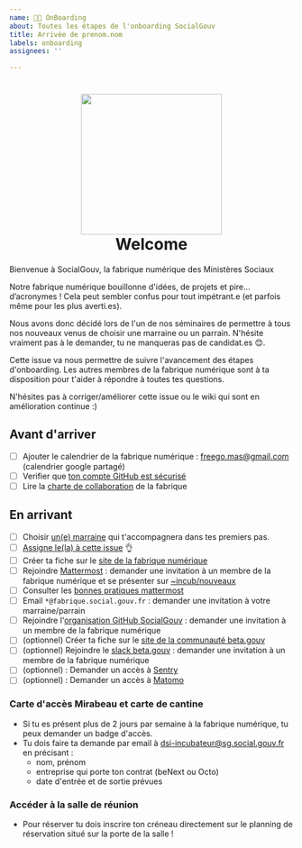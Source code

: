 ```yaml
---
name: 🧑‍🚀 OnBoarding
about: Toutes les étapes de l'onboarding SocialGouv
title: Arrivée de prenom.nom
labels: onboarding
assignees: ''

---
```



<h1 align="center">
  <img src="https://avatars0.githubusercontent.com/u/45039513?s=400&v=4" width="250"/>
  <br>
  Welcome
</h1>

Bienvenue à SocialGouv, la fabrique numérique des Ministères Sociaux

Notre fabrique numérique bouillonne d'idées, de projets et pire... d’acronymes ! Cela peut sembler confus pour tout impétrant.e (et parfois même pour les plus averti.es).

Nous avons donc décidé lors de l'un de nos séminaires de permettre à tous nos nouveaux venus de choisir une marraine ou un parrain. N'hésite vraiment pas à le demander, tu ne manqueras pas de candidat.es :blush:.

Cette issue va nous permettre de suivre l'avancement des étapes d'onboarding. Les autres membres de la fabrique numérique sont à ta disposition pour t'aider à répondre à toutes tes questions.

N'hésites pas à corriger/améliorer cette issue ou le wiki qui sont en amélioration continue :)

## Avant d'arriver

 - [ ] Ajouter le calendrier de la fabrique numérique : freego.mas@gmail.com (calendrier google partagé)
 - [ ] Verifier que [ton compte GitHub est sécurisé](https://help.github.com/en/github/authenticating-to-github/securing-your-account-with-two-factor-authentication-2fa)
 - [ ] Lire la [charte de collaboration](https://github.com/SocialGouv/www/wiki/Charte-de-collaboration) de la fabrique
 
## En arrivant

 - [ ] Choisir [un(e) marraine](https://socialgouv.github.io/members/) qui t'accompagnera dans tes premiers pas.  
 - [ ] [Assigne le(la) à cette issue](https://help.github.com/en/github/managing-your-work-on-github/assigning-issues-and-pull-requests-to-other-github-users) :ok_hand:
 - [ ] Créer ta fiche sur le [site de la fabrique numérique](https://github.com/SocialGouv/socialgouv.github.io)
 - [ ] Rejoindre [Mattermost](https://mattermost.num.social.gouv.fr) : demander une invitation à un membre de la fabrique numérique et se présenter sur [~incub/nouveaux](https://mattermost.num.social.gouv.fr/default/channels/incub-nouveaux)
 - [ ] Consulter les [bonnes pratiques mattermost](https://github.com/SocialGouv/socialgouv.github.io/wiki/Mattermost)
 - [ ] Email `*@fabrique.social.gouv.fr` : demander une invitation à votre marraine/parrain
 - [ ] Rejoindre l'[organisation GitHub SocialGouv](https://github.com/SocialGouv) : demander une invitation à un membre de la fabrique numérique
 - [ ] (optionnel) Créer ta fiche sur le [site de la communauté beta.gouv](https://github.com/betagouv/beta.gouv.fr/blob/master/CONTRIBUTING.md#ajouter-ou-modifier-un-membre-%C3%A0-la-communaut%C3%A9-betagouv)
 - [ ] (optionnel) Rejoindre le [slack beta.gouv](https://startups-detat.slack.com) : demander une invitation à un membre de la fabrique numérique
 - [ ] (optionnel) : Demander un accès à [Sentry](https://sentry.fabrique.social.gouv.fr)
 - [ ] (optionnel) : Demander un accès à [Matomo](https://matomo.fabrique.social.gouv.fr)

### Carte d'accès Mirabeau et carte de cantine

 - Si tu es présent plus de 2 jours par semaine à la fabrique numérique, tu peux demander un badge d'accès.
 - Tu dois faire ta demande par email à dsi-incubateur@sg.social.gouv.fr en précisant :
     - nom, prénom
     - entreprise qui porte ton contrat (beNext ou Octo)
     - date d'entrée et de sortie prévues

### Accéder à la salle de réunion

- Pour réserver tu dois inscrire ton créneau directement sur le planning de réservation situé sur la porte de la salle !

